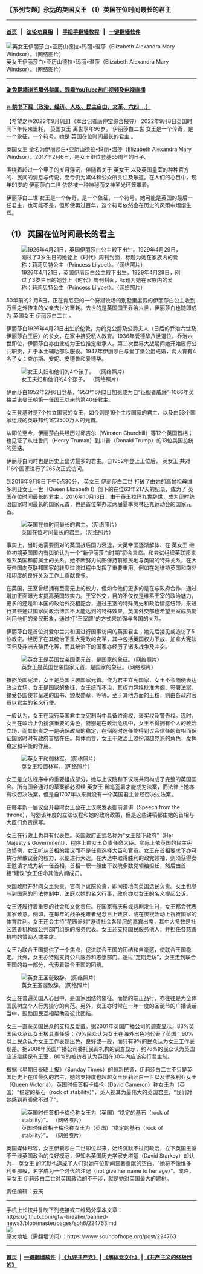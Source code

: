 ### 【系列专题】永远的英国女王 （1）英国在位时间最长的君主
------------------------

#### [首页](https://github.com/gfw-breaker/banned-news3/blob/master/README.md) &nbsp;&nbsp;|&nbsp;&nbsp; [法轮功真相](https://github.com/begood0513/basic/blob/master/README.md)  &nbsp;&nbsp;|&nbsp;&nbsp; [手把手翻墙教程](https://github.com/gfw-breaker/guides/wiki)  &nbsp;&nbsp;|&nbsp;&nbsp; [一键翻墙软件](https://github.com/gfw-breaker/nogfw/blob/master/README.md)  



<div><img alt="英女王伊丽莎白•亚历山德拉•玛丽•温莎（Elizabeth Alexandra Mary Windsor）。（网络图片）" src="https://img.soundofhope.org/2017/02/6-fotor.jpg"/>
<br/><figcaption class="caption">
 英女王伊丽莎白•亚历山德拉•玛丽•温莎（Elizabeth Alexandra Mary Windsor）。（网络图片）
</figcaption></div><hr/>

#### [ 🎬  免翻墙浏览墙外禁闻、观看YouTube热门视频及电视直播](https://github.com/gfw-breaker/HelloWorld)

#### [ 💥  禁书下载（政治、经济、人权、民主自由、文革、六四 ...）](https://github.com/gfw-breaker/books/blob/master/README.md)

<div><div class="Content__Wrapper sc-1bvya0-0 grZQxZ">
 <p class="meta-top">
  <span class="meta">
   【希望之声2022年9月8日】（本台记者唐仲宝综合报导）
  </span>
  2022年9月8日英国时间下午传来噩耗，
  <ok href="/term/24624">
   英国女王
  </ok>
  离世享年96岁。
  <ok href="/term/16123">
   伊丽莎白二世
  </ok>
  女王是一个传奇，是一个象征，一个符号。她是
  <ok href="/term/30390">
   英国在位时间最长的君主
  </ok>
  。
 </p>
 <p>
  <ok href="/term/24624">
   英国女王
  </ok>
  全名为伊丽莎白•亚历山德拉•玛丽•温莎（Elizabeth Alexandra Mary Windsor）。2017年2月6日，是女王继位登基65周年的日子。
 </p>
 <p>
  围绕着超过一个甲子的岁月浮沉，伴随着关于
  <ok href="/term/20997">
   英女王
  </ok>
  以及英国皇室的种种官方的、民间的消息与传说，至今仍为媒体和公众所关注及乐道。在人们的心目中，现年91岁的
  <ok href="/term/16123">
   伊丽莎白二世
  </ok>
  依然被一种神秘而又神圣光环笼罩着。
 </p>
 <p>
  <ok href="/term/16123">
   伊丽莎白二世
  </ok>
  女王是一个传奇，是一个象征，一个符号。她可能是英国的最后一任君主，也可能不是，但即使再过百年，这个符号依然会在历史的风雨中熠熠生辉。
 </p>
 <h2>
  <strong>
   （1）
   <ok href="/term/30390">
    英国在位时间最长的君主
   </ok>
  </strong>
 </h2>
 <figure class="OImage__StyledFigure-sc-1lfley0-0 hHSfVg">
  <img alt=" 1926年4月21日，英国伊丽莎白公主殿下出生。1929年4月29日，刚过了3岁生日的她登上《时代》周刊封面，标题为她在家族内的爱称：莉莉贝特公主（Princess Lilybet）。（网络照片）" src="https://img.soundofhope.org/2017/02/192642119294293princesslilybet.jpg"/>
  <br/><figcaption>
   1926年4月21日，英国伊丽莎白公主殿下出生。1929年4月29日，刚过了3岁生日的她登上《时代》周刊封面，标题为她在家族内的爱称：莉莉贝特公主（Princess Lilybet）。（网络照片）
  </figcaption>
 </figure>
 <p>
  50年前的2 月6日，正在肯尼亚的一个狩猎牧场的别墅里度假的伊丽莎白公主收到万里之外传来的父亲去世的噩耗。去世的是英国国王乔治六世，伊丽莎白也随即成为
  <ok href="/term/24624">
   英国女王
  </ok>
  <ok href="/term/16123">
   伊丽莎白二世
  </ok>
  。
 </p>
 <p>
  伊丽莎白1926年4月21日出生於伦敦，为约克公爵及公爵夫人（日后的乔治六世及伊丽莎白王后）的长女，在家中接受私人教育。1936年爱德华八世退位，乔治六世即位，伊丽莎白亦由此成为王位推定继承人。第二次世界大战期间她开始履行公共职责，并于本土辅助部队服役。1947年伊丽莎白与爱丁堡公爵成婚，两人育有4名子女：查尔斯、安妮、安德鲁和爱德华。
 </p>
 <figure class="OImage__StyledFigure-sc-1lfley0-0 hHSfVg">
  <img alt=" 女王夫妇和他们的4个孩子。 （网络照片）" src="https://img.soundofhope.org/2017/02/-fotor-600x399.png"/>
  <br/><figcaption>
   女王夫妇和他们的4个孩子。 （网络照片）
  </figcaption>
 </figure>
 <p>
  伊丽莎白1952年2月6日登基，1953年6月2日加冕成为自“征服者威廉”-1066年英格兰诺曼王朝第一任国王以来的第40任君主。
 </p>
 <p>
  女王登基时是7个独立国家的女王，如今则是16个主权国家的君主、以及由53个国家组成的英联邦约1亿2500万人的元首。
 </p>
 <p>
  从即位至今，伊丽莎白共经历过邱吉尔（Winston Churchill）等12个英国首相；也见证了从杜鲁门（Henry Truman）到川普（Donald Trump）的13位美国总统的更迭。
 </p>
 <p>
  伊丽莎白同时也是历史上出访最多的君主。自1952年登上王位后，
  <ok href="/term/20997">
   英女王
  </ok>
  共对116个国家进行了265次正式访问。
 </p>
 <p>
  到2016年9月9日下午5点30分，
  <ok href="/term/20997">
   英女王
  </ok>
  <ok href="/term/16123">
   伊丽莎白二世
  </ok>
  打破了由她的高曾祖母维多利亚女王一世（Queen Elizabeth I）创下的在位63年217天的纪录，成为了
  <ok href="/term/30390">
   英国在位时间最长的君主
  </ok>
  。2016年10月13日，由于泰王拉玛九世辞世，成为现时统治国家时间最长的国家元首，也是首位举办过两届夏季奥林匹克运动会的国家元首。
 </p>
 <figure class="OImage__StyledFigure-sc-1lfley0-0 hHSfVg">
  <img alt=" 英国在位时间最长的君主。（网络照片）" src="https://img.soundofhope.org/2017/02/-277-430x600.jpg"/>
  <br/><figcaption>
   英国在位时间最长的君主。（网络照片）
  </figcaption>
 </figure>
 <p>
  事实上，当时她需要面对的英国战后国力衰退，大英帝国逐渐解体、在
  <ok href="/term/20997">
   英女王
  </ok>
  继位初期英国国内有舆论认为一个“新伊丽莎白时期”将会来临。和尝试组织英联邦来维系英国和前属土的关系。她不断努力试图保持前殖民地与英国的特殊关系，在大英帝国向英联邦国家的转型过渡过程中发挥了重要重用。例如在她维持英国和南非和印度的良好关系工作上贡献良多。
 </p>
 <p>
  在英国，王室曾经拥有至高无上的权力，但如今他们更多的是在与政府合作，通过增加正面曝光来提高英国软实力。王室外交，目的不仅仅是维系王室的政治魅力，更多的还是和本国的政治外交相配合，通过王室的特殊历史和政治情感纽带，来进行某些通过国家间政治博弈不太能达到的特殊效果。英国外交部也希望王室成员能利用他们的亲民形象，通过打“王室牌”的方式来加强与各国的关系。
 </p>
 <p>
  伊丽莎白是首位对爱尔兰共和国进行国事访问的英国君主；她先后接见或造访了5位教宗。经历了在其统治下重大宪政的变革，其中包括英国权力下放、加拿大宪法回归及非洲去殖民化等，而其统治下的国家亦经历了诸多战争及冲突。
 </p>
 <figure class="OImage__StyledFigure-sc-1lfley0-0 hHSfVg">
  <img alt=" 英女王是英国世袭国家元首，是国家的象征。（网络照片）" src="https://img.soundofhope.org/2017/02/-9-486x600.jpeg"/>
  <br/><figcaption>
   英女王是英国世袭国家元首，是国家的象征。（网络照片）
  </figcaption>
 </figure>
 <p>
  按照英国宪法，女王是英国世袭国家元首。作为君主立宪国家，女王不会随便表达政治立场。女王是国家的象征，女王统而不治，其权力包括批准内阁、签署法案、接受各国使节呈递的国书、颁发勋章，等等。至于其他方面的王权，则由各政府官员以君主的名义行使。
 </p>
 <p>
  一般认为，女王在现行英国君主立宪制当中具备咨询权、褒奖权及警告权。现时，女王在政治上仍扮演重要的角色，特别是在政治危机中，女王不得拥有个人的政治立场，而其职责之一是确保政局的稳定，在倒阁时选任能得到议会信任的首相而保证国家时时有政府首脑在任。具体而言，女王于政治上须扮演超党派的角色，发挥稳定和平衡的作用。
 </p>
 <figure class="OImage__StyledFigure-sc-1lfley0-0 hHSfVg">
  <img alt=" 英女王和御林军。（网络照片）" src="https://img.soundofhope.org/2017/02/-fotor-70-600x398.jpg"/>
  <br/><figcaption>
   英女王和御林军。（网络照片）
  </figcaption>
 </figure>
 <p>
  女王是立法程序中的重要组成部分，她与上议院和下议院共同构成了完整的英国国会。所有国会通过的草案都必须经
  <ok href="/term/20997">
   英女王
  </ok>
  御笔签署才能成为法案，而法律上她亦有权否决法案，但是自1707年以来就没有一个英国君主曾经否决过法案。
 </p>
 <p>
  在每年新一届议会开幕时女王会在上议院发表御前演讲（Speech from the throne），勾划该年度的立法议程和她的政府政策，但是这些讲稿都由她的首相与大臣们负责撰写。
 </p>
 <p>
  女王在行政上也具有代表性。英国政府正式名称为“女王陛下政府”（Her Majesty's Government），程序上由女王负责任命大臣。实际上依英国的民主宪政惯例，女王听从首相的建议而不是任意选择大臣和官员。女王在首相要求下亦可执行解散议会的权力，以便进行大选。在大选中取得胜利的政党领袖，则须获得女王邀请才成为新一任首相。首相一职一般由下议院多数党领袖担任，然后由首相“建议”女王任命其他内阁成员。
 </p>
 <p>
  英国政府并非向女王负责，它向下议院负责，即间接地向英国选民负责。女王也参与到国家的司法体制中，法庭以她的名义行事，政府亦以女王的名义提起公诉。
 </p>
 <p>
  女王还履行着重要的社会和文化责任。在国家有庆典或悲剧发生时，女王都会代表国家致意。例如，在每年的战争死难者纪念日上致哀，或在庆祝活动上祝贺国家的体育胜利。女王还会主持“花园派对”邀请社会各阶层的嘉宾出席，其中大多数是社区慈善机构或公共部门组织的服务代表。女王还支持国民服务他人，并担任各慈善机构的赞助人或主席。
 </p>
 <p>
  女王为联合王国提供了一个焦点，促进联合王国的团结和自豪感，使联合王国稳定。此外，女王亦特别支持公共服务和志愿部门。透过“定期走访”，女王走到联合王国的每一部分，代表着联合王国的团结。
 </p>
 <figure class="OImage__StyledFigure-sc-1lfley0-0 hHSfVg">
  <img alt=" 英女王圣诞致辞。（网络照片）" src="https://img.soundofhope.org/2017/02/-fotor-71-600x399.jpg"/>
  <br/><figcaption>
   英女王圣诞致辞。（网络照片）
  </figcaption>
 </figure>
 <p>
  女王在普遍英国人心目中，是国家团结的象征。而她的端正品行，亦往往是为全体国民树立个人行为操守的典范。另外，女王亦时常在一年一度的圣诞节的广播谈话当中，鼓励国民互相帮助及彼此团结。
 </p>
 <p>
  女王一直获英国民众的支持及爱戴。据2001年英国广播公司的调查显示，83%英国民众承认女王极具责任感；79%民众认为女王在海外出色地代表了英国；90%以上民众认为女王工作表现出色、良好或一般，而只有9%的民众认为女王工作表现差。据2008年英国广播公司委托民调机构的调查显示，约78%的民众认为英国应该继续保有王室，80%的被访者认为英国在30年内应该实行君主制。
 </p>
 <p>
  根据《星期日泰晤士报》（Sunday Times）的最新民调，伊莉莎白二世不只是英国历史上在位最久的君主，她的支持度也超越女王伊莉莎白一世以及维多利亚女王（Queen Victoria）。英国时任首相卡梅伦（David Cameron）称女王为（英国）“稳定的基石（rock of stability）”，英人视其为最伟大的英国君主，“我们对她感到再骄傲不过了”。
 </p>
 <figure class="OImage__StyledFigure-sc-1lfley0-0 hHSfVg">
  <img alt=" 英国时任首相卡梅伦称女王为（英国）“稳定的基石（rock of stability）”。 （网络照片）" src="https://img.soundofhope.org/2017/02/-fotor-72-600x399.jpg"/>
  <br/><figcaption>
   英国时任首相卡梅伦称女王为（英国）“稳定的基石（rock of stability）”。 （网络照片）
  </figcaption>
 </figure>
 <p>
  英国媒体形容，女王伊莉莎白二世即位以来，始终沉默不过问政治，立下英国王室不干涉英国政治的良好模范，但知名英国历史学家史塔基（David Starkey）却认为，
  <ok href="/term/20997">
   英女王
  </ok>
  的沉默也造成了人们对她在位期间显著贡献的空白，“她将不像维多利亚那般，名字成为一个时代的注记（not give her name to her age）”。或许，
  <ok href="/term/20997">
   英女王
  </ok>
  伊莉莎白二世对英国政治的不干涉，就是她对英国最大的建树。
 </p>
 <p class="meta-btm">
  责任编辑：云天
 </p>
</div>
</div>
<hr/>
手机上长按并复制下列链接或二维码分享本文章：<br/>
https://github.com/gfw-breaker/banned-news3/blob/master/pages/soh6/224763.md <br/>
<a href='https://github.com/gfw-breaker/banned-news3/blob/master/pages/soh6/224763.md'><img src='https://github.com/gfw-breaker/banned-news3/blob/master/pages/soh6/224763.md.png'/></a> <br/>
原文地址（需翻墙访问）：https://www.soundofhope.org/post/224763


------------------------
#### [首页](https://github.com/gfw-breaker/banned-news3/blob/master/README.md) &nbsp;|&nbsp; [一键翻墙软件](https://github.com/gfw-breaker/nogfw/blob/master/README.md) &nbsp;| [《九评共产党》](https://github.com/gfw-breaker/9ping.md/blob/master/README.md#九评之一评共产党是什么) | [《解体党文化》](https://github.com/gfw-breaker/jtdwh.md/blob/master/README.md) | [《共产主义的终极目的》](https://github.com/gfw-breaker/gczydzjmd.md/blob/master/README.md)


<img src='http://gfw-breaker.win/banned-news3/pages/soh6/224763.md' width='0px' height='0px'/>